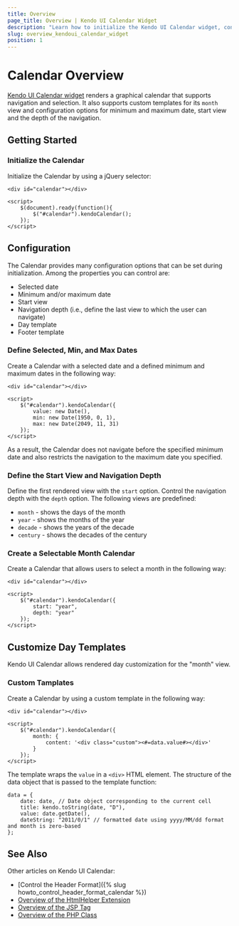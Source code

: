 ```yaml
---
title: Overview
page_title: Overview | Kendo UI Calendar Widget
description: "Learn how to initialize the Kendo UI Calendar widget, configure its options and make use of custom templates."
slug: overview_kendoui_calendar_widget
position: 1
---
```


# Calendar Overview

[Kendo UI Calendar widget](http://demos.telerik.com/kendo-ui/calendar/index) renders a graphical calendar that supports navigation and selection. It also supports custom templates for its `month` view and configuration options for minimum and maximum date, start view and the depth of the navigation.

## Getting Started

### Initialize the Calendar 

Initialize the Calendar by using a jQuery selector:
    
    <div id="calendar"></div>
    
    <script>
        $(document).ready(function(){
            $("#calendar").kendoCalendar();
        });
    </script>


## Configuration

The Calendar provides many configuration options that can be set during initialization. Among the properties you can control are:

*   Selected date
*   Minimum and/or maximum date
*   Start view
*   Navigation depth (i.e., define the last view to which the user can navigate)
*   Day template
*   Footer template
    
### Define Selected, Min, and Max Dates

Create a Calendar with a selected date and a defined minimum and maximum dates in the following way:
    
    <div id="calendar"></div>
    
    <script>
        $("#calendar").kendoCalendar({
            value: new Date(),
            min: new Date(1950, 0, 1),
            max: new Date(2049, 11, 31)
        });
    </script>

As a result, the Calendar does not navigate before the specified minimum date and also restricts the navigation to the maximum date you specified.

### Define the Start View and Navigation Depth

Define the first rendered view with the `start` option. Control the navigation depth with the `depth` option. The following views are predefined:

*   `month` - shows the days of the month
*   `year` - shows the months of the year
*   `decade` - shows the years of the decade
*   `century` - shows the decades of the century

### Create a Selectable Month Calendar 

Create a Calendar that allows users to select a month in the following way:
    
    <div id="calendar"></div>
    
    <script>
        $("#calendar").kendoCalendar({
            start: "year",
            depth: "year"
        });
    </script>

## Customize Day Templates

Kendo UI Calendar allows rendered day customization for the "month" view.

### Custom Tamplates

Create a Calendar by using a custom template in the following way:
    
    <div id="calendar"></div>
    
    <script>
        $("#calendar").kendoCalendar({
            month: {
                content: '<div class="custom"><#=data.value#></div>'
            }
        });
    </script>
 
The template wraps the `value` in a `<div>` HTML element. The structure of the data object that is passed to the template function:

    data = {
        date: date, // Date object corresponding to the current cell
        title: kendo.toString(date, "D"),
        value: date.getDate(),
        dateString: "2011/0/1" // formatted date using yyyy/MM/dd format and month is zero-based
    };

## See Also

Other articles on Kendo UI Calendar:

* [Control the Header Format]({% slug howto_control_header_format_calendar %})
* [Overview of the HtmlHelper Extension](/aspnet-mvc/helpers/calendar/overview)
* [Overview of the JSP Tag](/jsp/tags/calendar/overview)
* [Overview of the PHP Class](/php/widgets/calendar/overview)